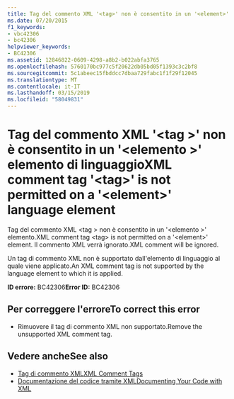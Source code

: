 ```yaml
---
title: Tag del commento XML '<tag>' non è consentito in un '<element>' elemento di linguaggio
ms.date: 07/20/2015
f1_keywords:
- vbc42306
- bc42306
helpviewer_keywords:
- BC42306
ms.assetid: 12846822-0609-4298-a8b2-b022abfa3765
ms.openlocfilehash: 5760170bc977c5f20622db05bd05f1393c3c2bf8
ms.sourcegitcommit: 5c1abeec15fbddcc7dbaa729fabc1f1f29f12045
ms.translationtype: MT
ms.contentlocale: it-IT
ms.lasthandoff: 03/15/2019
ms.locfileid: "58049831"
---
```

# <a name="xml-comment-tag-tag-is-not-permitted-on-a-element-language-element"></a><span data-ttu-id="a22f6-102">Tag del commento XML '\<tag >' non è consentito in un '\<elemento >' elemento di linguaggio</span><span class="sxs-lookup"><span data-stu-id="a22f6-102">XML comment tag '\<tag>' is not permitted on a '\<element>' language element</span></span>
<span data-ttu-id="a22f6-103">Tag del commento XML \<tag > non è consentito in un '\<elemento >' elemento.</span><span class="sxs-lookup"><span data-stu-id="a22f6-103">XML comment tag \<tag> is not permitted on a '\<element>' element.</span></span> <span data-ttu-id="a22f6-104">Il commento XML verrà ignorato.</span><span class="sxs-lookup"><span data-stu-id="a22f6-104">XML comment will be ignored.</span></span>  
  
 <span data-ttu-id="a22f6-105">Un tag di commento XML non è supportato dall'elemento di linguaggio al quale viene applicato.</span><span class="sxs-lookup"><span data-stu-id="a22f6-105">An XML comment tag is not supported by the language element to which it is applied.</span></span>  
  
 <span data-ttu-id="a22f6-106">**ID errore:** BC42306</span><span class="sxs-lookup"><span data-stu-id="a22f6-106">**Error ID:** BC42306</span></span>  
  
## <a name="to-correct-this-error"></a><span data-ttu-id="a22f6-107">Per correggere l'errore</span><span class="sxs-lookup"><span data-stu-id="a22f6-107">To correct this error</span></span>  
  
-   <span data-ttu-id="a22f6-108">Rimuovere il tag di commento XML non supportato.</span><span class="sxs-lookup"><span data-stu-id="a22f6-108">Remove the unsupported XML comment tag.</span></span>  
  
## <a name="see-also"></a><span data-ttu-id="a22f6-109">Vedere anche</span><span class="sxs-lookup"><span data-stu-id="a22f6-109">See also</span></span>

- [<span data-ttu-id="a22f6-110">Tag di commento XML</span><span class="sxs-lookup"><span data-stu-id="a22f6-110">XML Comment Tags</span></span>](../../visual-basic/language-reference/xmldoc/index.md)
- [<span data-ttu-id="a22f6-111">Documentazione del codice tramite XML</span><span class="sxs-lookup"><span data-stu-id="a22f6-111">Documenting Your Code with XML</span></span>](../../visual-basic/programming-guide/program-structure/documenting-your-code-with-xml.md)
